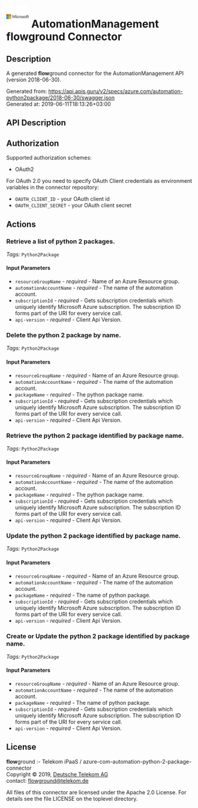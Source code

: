 # ![LOGO](logo.png) AutomationManagement **flow**ground Connector

## Description

A generated **flow**ground connector for the AutomationManagement API (version 2018-06-30).

Generated from: https://api.apis.guru/v2/specs/azure.com/automation-python2package/2018-06-30/swagger.json<br/>
Generated at: 2019-06-11T18:13:26+03:00

## API Description



## Authorization

Supported authorization schemes:
- OAuth2

For OAuth 2.0 you need to specify OAuth Client credentials as environment variables in the connector repository:
* `OAUTH_CLIENT_ID` - your OAuth client id
* `OAUTH_CLIENT_SECRET` - your OAuth client secret

## Actions

### Retrieve a list of python 2 packages.

*Tags:* `Python2Package`

#### Input Parameters
* `resourceGroupName` - _required_ - Name of an Azure Resource group.
* `automationAccountName` - _required_ - The name of the automation account.
* `subscriptionId` - _required_ - Gets subscription credentials which uniquely identify Microsoft Azure subscription. The subscription ID forms part of the URI for every service call.
* `api-version` - _required_ - Client Api Version.

### Delete the python 2 package by name.

*Tags:* `Python2Package`

#### Input Parameters
* `resourceGroupName` - _required_ - Name of an Azure Resource group.
* `automationAccountName` - _required_ - The name of the automation account.
* `packageName` - _required_ - The python package name.
* `subscriptionId` - _required_ - Gets subscription credentials which uniquely identify Microsoft Azure subscription. The subscription ID forms part of the URI for every service call.
* `api-version` - _required_ - Client Api Version.

### Retrieve the python 2 package identified by package name.

*Tags:* `Python2Package`

#### Input Parameters
* `resourceGroupName` - _required_ - Name of an Azure Resource group.
* `automationAccountName` - _required_ - The name of the automation account.
* `packageName` - _required_ - The python package name.
* `subscriptionId` - _required_ - Gets subscription credentials which uniquely identify Microsoft Azure subscription. The subscription ID forms part of the URI for every service call.
* `api-version` - _required_ - Client Api Version.

### Update the python 2 package identified by package name.

*Tags:* `Python2Package`

#### Input Parameters
* `resourceGroupName` - _required_ - Name of an Azure Resource group.
* `automationAccountName` - _required_ - The name of the automation account.
* `packageName` - _required_ - The name of python package.
* `subscriptionId` - _required_ - Gets subscription credentials which uniquely identify Microsoft Azure subscription. The subscription ID forms part of the URI for every service call.
* `api-version` - _required_ - Client Api Version.

### Create or Update the python 2 package identified by package name.

*Tags:* `Python2Package`

#### Input Parameters
* `resourceGroupName` - _required_ - Name of an Azure Resource group.
* `automationAccountName` - _required_ - The name of the automation account.
* `packageName` - _required_ - The name of python package.
* `subscriptionId` - _required_ - Gets subscription credentials which uniquely identify Microsoft Azure subscription. The subscription ID forms part of the URI for every service call.
* `api-version` - _required_ - Client Api Version.

## License

**flow**ground :- Telekom iPaaS / azure-com-automation-python-2-package-connector<br/>
Copyright © 2019, [Deutsche Telekom AG](https://www.telekom.de)<br/>
contact: flowground@telekom.de

All files of this connector are licensed under the Apache 2.0 License. For details
see the file LICENSE on the toplevel directory.
